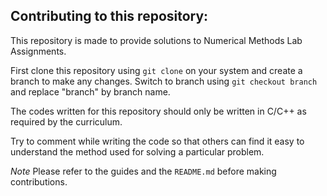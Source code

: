 ## Contributing to this repository:

This repository is made to provide solutions to Numerical Methods Lab Assignments.

First clone this repository using `git clone` on your system and create a branch to make any changes.
Switch to branch using `git checkout branch` and replace "branch" by branch name.

The codes written for this repository should only be written in C/C++ as required by the curriculum.

Try to comment while writing the code so that others can find it easy to understand the method used for solving a particular problem.

*Note* Please refer to the guides and the `README.md` before making contributions.

